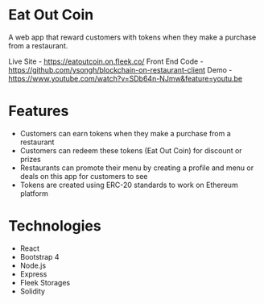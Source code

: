 # Eat Out Coin
A web app that reward customers with tokens when they make a purchase from a restaurant.

Live Site - https://eatoutcoin.on.fleek.co/
Front End Code - https://github.com/ysongh/blockchain-on-restaurant-client
Demo - https://www.youtube.com/watch?v=SDb64n-NJmw&feature=youtu.be

# Features
- Customers can earn tokens when they make a purchase from a restaurant
- Customers can redeem these tokens (Eat Out Coin) for discount or prizes
- Restaurants can promote their menu by creating a profile and menu or deals on this app for customers to see
- Tokens are created using ERC-20 standards to work on Ethereum platform

# Technologies
- React
- Bootstrap 4
- Node.js
- Express
- Fleek Storages
- Solidity